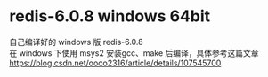 # redis-6.0.8  windows 64bit
自己编译好的 windows 版 redis-6.0.8   
在 windows 下使用 msys2 安装gcc、make 后编译，具体参考这篇文章
https://blog.csdn.net/oooo2316/article/details/107545700
